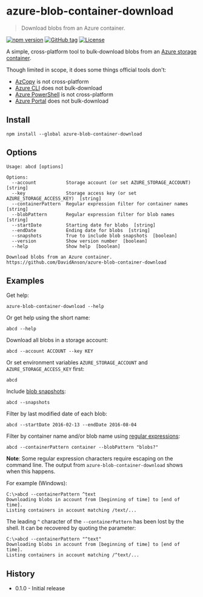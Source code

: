 # azure-blob-container-download

> Download blobs from an Azure container.

[![npm version][npm-image]][npm-url]
[![GitHub tag][github-tag-image]][github-tag-url]
[![License][license-image]][license-url]

A simple, cross-platform tool to bulk-download blobs from an [Azure storage container](https://azure.microsoft.com/en-us/documentation/services/storage/).

Though limited in scope, it does some things official tools don't:

- [AzCopy](https://azure.microsoft.com/en-us/documentation/articles/storage-use-azcopy/) is not cross-platform
- [Azure CLI](https://azure.microsoft.com/en-us/documentation/articles/storage-azure-cli/) does not bulk-download
- [Azure PowerShell](https://azure.microsoft.com/en-us/documentation/articles/storage-powershell-guide-full/) is not cross-platform
- [Azure Portal](https://azure.microsoft.com/en-us/features/azure-portal/) does not bulk-download

## Install

```shell
npm install --global azure-blob-container-download
```

## Options

```text
Usage: abcd [options]

Options:
  --account           Storage account (or set AZURE_STORAGE_ACCOUNT)  [string]
  --key               Storage access key (or set AZURE_STORAGE_ACCESS_KEY)  [string]
  --containerPattern  Regular expression filter for container names  [string]
  --blobPattern       Regular expression filter for blob names  [string]
  --startDate         Starting date for blobs  [string]
  --endDate           Ending date for blobs  [string]
  --snapshots         True to include blob snapshots  [boolean]
  --version           Show version number  [boolean]
  --help              Show help  [boolean]

Download blobs from an Azure container.
https://github.com/DavidAnson/azure-blob-container-download
```

## Examples

Get help:

    azure-blob-container-download --help

Or get help using the short name:

    abcd --help

Download all blobs in a storage account:

    abcd --account ACCOUNT --key KEY

Or set environment variables `AZURE_STORAGE_ACCOUNT` and `AZURE_STORAGE_ACCESS_KEY` first:

    abcd

Include [blob snapshots](https://azure.microsoft.com/en-us/documentation/articles/storage-blob-snapshots/):

    abcd --snapshots

Filter by last modified date of each blob:

    abcd --startDate 2016-02-13 --endDate 2016-08-04

Filter by container name and/or blob name using [regular expressions](https://developer.mozilla.org/en-US/docs/Web/JavaScript/Guide/Regular_Expressions):

    abcd --containerPattern container --blobPattern "blobs?"

**Note**: Some regular expression characters require escaping on the command line.
The output from `azure-blob-container-download` shows when this happens.

For example (Windows):

```text
C:\>abcd --containerPattern ^text
Downloading blobs in account from [beginning of time] to [end of time].
Listing containers in account matching /text/...
```

The leading `^` character of the `--containerPattern` has been lost by the shell.
It can be recovered by quoting the parameter:

```text
C:\>abcd --containerPattern "^text"
Downloading blobs in account from [beginning of time] to [end of time].
Listing containers in account matching /^text/...
```

## History

- 0.1.0 - Initial release

[npm-image]: https://img.shields.io/npm/v/azure-blob-container-download.svg
[npm-url]: https://www.npmjs.com/package/azure-blob-container-download
[github-tag-image]: https://img.shields.io/github/tag/DavidAnson/azure-blob-container-download.svg
[github-tag-url]: https://github.com/DavidAnson/azure-blob-container-download
[license-image]: https://img.shields.io/npm/l/azure-blob-container-download.svg
[license-url]: https://opensource.org/licenses/MIT
